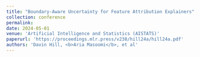 ```yaml
---
title: "Boundary-Aware Uncertainty for Feature Attribution Explainers"
collection: conference
permalink: 
date: 2024-05-01
venue: 'Artificial Intelligence and Statistics (AISTATS)'
paperurl: 'https://proceedings.mlr.press/v238/hill24a/hill24a.pdf'
authors: 'Davin Hill, <b>Aria Masoomi</b>, et al'
---
```

